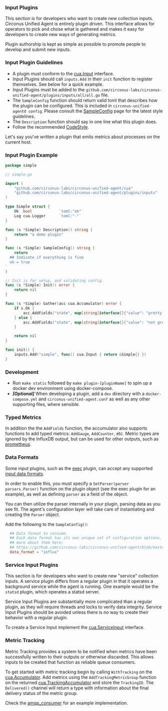 ### Input Plugins

This section is for developers who want to create new collection inputs.
Circonus Unified Agent is entirely plugin driven. This interface allows for operators to
pick and chose what is gathered and makes it easy for developers
to create new ways of generating metrics.

Plugin authorship is kept as simple as possible to promote people to develop
and submit new inputs.

### Input Plugin Guidelines

- A plugin must conform to the [cua.Input][] interface.
- Input Plugins should call `inputs.Add` in their `init` function to register
  themselves.  See below for a quick example.
- Input Plugins must be added to the
  `github.com/circonus-labs/circonus-unified-agent/plugins/inputs/all/all.go` file.
- The `SampleConfig` function should return valid toml that describes how the
  plugin can be configured. This is included in `circonus-unified-agentd config`.  Please
  consult the [SampleConfig][] page for the latest style
  guidelines.
- The `Description` function should say in one line what this plugin does.
- Follow the recommended [CodeStyle][].

Let's say you've written a plugin that emits metrics about processes on the
current host.

### Input Plugin Example

```go
package simple

// simple.go

import (
    "github.com/circonus-labs/circonus-unified-agent/cua"
    "github.com/circonus-labs/circonus-unified-agent/plugins/inputs"
)

type Simple struct {
    Ok  bool            `toml:"ok"`
    Log cua.Logger      `toml:"-"`
}

func (s *Simple) Description() string {
    return "a demo plugin"
}

func (s *Simple) SampleConfig() string {
    return `
  ## Indicate if everything is fine
  ok = true
`
}

// Init is for setup, and validating config.
func (s *Simple) Init() error {
    return nil
}

func (s *Simple) Gather(acc cua.Accumulator) error {
    if s.Ok {
        acc.AddFields("state", map[string]interface{}{"value": "pretty good"}, nil)
    } else {
        acc.AddFields("state", map[string]interface{}{"value": "not great"}, nil)
    }

    return nil
}

func init() {
    inputs.Add("simple", func() cua.Input { return &Simple{} })
}
```

### Development

- Run `make static` followed by `make plugin-[pluginName]` to spin up a docker
  dev environment using docker-compose. 
- ***[Optional]*** When developing a plugin, add a `dev` directory with a
  `docker-compose.yml` and `circonus-unified-agent.conf` as well as any other supporting
  files, where sensible.

### Typed Metrics

In addition the the `AddFields` function, the accumulator also supports
functions to add typed metrics: `AddGauge`, `AddCounter`, etc.  Metric types
are ignored by the InfluxDB output, but can be used for other outputs, such as
[prometheus][prom metric types].

### Data Formats

Some input plugins, such as the [exec][] plugin, can accept any supported
[input data formats][].

In order to enable this, you must specify a `SetParser(parser parsers.Parser)`
function on the plugin object (see the exec plugin for an example), as well as
defining `parser` as a field of the object.

You can then utilize the parser internally in your plugin, parsing data as you
see fit. The agent's configuration layer will take care of instantiating and
creating the `Parser` object.

Add the following to the `SampleConfig()`:

```toml
  ## Data format to consume.
  ## Each data format has its own unique set of configuration options, read
  ## more about them here:
  ## https://github.com/circonus-labs/circonus-unified-agent/blob/master/docs/DATA_FORMATS_INPUT.md
  data_format = "influx"
```

### Service Input Plugins

This section is for developers who want to create new "service" collection
inputs. A service plugin differs from a regular plugin in that it operates a
background service while the agent is running. One example would be the
`statsd` plugin, which operates a statsd server.

Service Input Plugins are substantially more complicated than a regular
plugin, as they will require threads and locks to verify data integrity.
Service Input Plugins should be avoided unless there is no way to create their
behavior with a regular plugin.

To create a Service Input implement the [cua.ServiceInput][] interface.

### Metric Tracking

Metric Tracking provides a system to be notified when metrics have been
successfully written to their outputs or otherwise discarded.  This allows
inputs to be created that function as reliable queue consumers.

To get started with metric tracking begin by calling `WithTracking` on the
[cua.Accumulator][].  Add metrics using the `AddTrackingMetricGroup`
function on the returned [cua.TrackingAccumulator][] and store the
`TrackingID`.  The `Delivered()` channel will return a type with information
about the final delivery status of the metric group.

Check the [amqp_consumer][] for an example implementation.

[exec]: https://github.com/circonus-labs/circonus-unified-agent/tree/master/plugins/inputs/exec
[amqp_consumer]: https://github.com/circonus-labs/circonus-unified-agent/tree/master/plugins/inputs/amqp_consumer
[prom metric types]: https://prometheus.io/docs/concepts/metric_types/
[input data formats]: https://github.com/circonus-labs/circonus-unified-agent/blob/master/docs/DATA_FORMATS_INPUT.md
[SampleConfig]: https://github.com/circonus-labs/circonus-unified-agent/wiki/SampleConfig
[CodeStyle]: https://github.com/circonus-labs/circonus-unified-agent/wiki/CodeStyle
[cua.Input]: https://godoc.org/github.com/circonus-labs/circonus-unified-agent/cua#Input
[cua.ServiceInput]: https://godoc.org/github.com/circonus-labs/circonus-unified-agent/cua#ServiceInput
[cua.Accumulator]: https://godoc.org/github.com/circonus-labs/circonus-unified-agent/cua#Accumulator
[cua.TrackingAccumulator]: https://godoc.org/github.com/circonus-labs/circonus-unified-agent/cua#Accumulator
